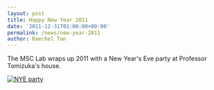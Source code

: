 ```yaml
---
layout: post
title: Happy New Year 2011
date: '2011-12-31T01:00:00+00:00'
permalink: /news/new-year-2011
author: Raechel Tan
---
```

<p>The MSC Lab wraps up 2011 with a New Year's Eve party at Professor Tomizuka's house.</p><p class="indent"><a href="{{ site.baseurl }}/assets/images/posts/2012NewYear.jpg" ><img src="{{ site.baseurl }}/assets/images/posts/2012NewYear.jpg" alt="NYE party" border="0"></a></p>

